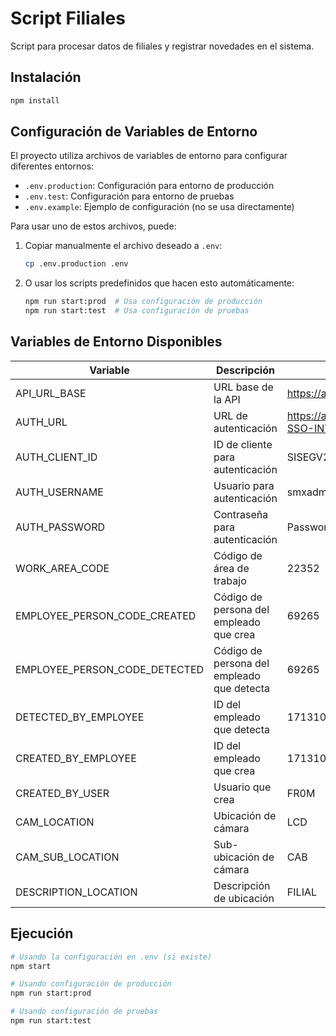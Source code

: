 # Script Filiales

Script para procesar datos de filiales y registrar novedades en el sistema.

## Instalación

```bash
npm install
```

## Configuración de Variables de Entorno

El proyecto utiliza archivos de variables de entorno para configurar diferentes entornos:

- `.env.production`: Configuración para entorno de producción
- `.env.test`: Configuración para entorno de pruebas
- `.env.example`: Ejemplo de configuración (no se usa directamente)

Para usar uno de estos archivos, puede:

1. Copiar manualmente el archivo deseado a `.env`:
   ```bash
   cp .env.production .env
   ```

2. O usar los scripts predefinidos que hacen esto automáticamente:
   ```bash
   npm run start:prod  # Usa configuración de producción
   npm run start:test  # Usa configuración de pruebas
   ```

## Variables de Entorno Disponibles

| Variable | Descripción | Valor por defecto |
|----------|-------------|-------------------|
| API_URL_BASE | URL base de la API | https://aplpre.favorita.ec |
| AUTH_URL | URL de autenticación | https://aplpre.favorita.ec/auth/realms/CFAVORITA-SSO-INTRANET/protocol/openid-connect/token |
| AUTH_CLIENT_ID | ID de cliente para autenticación | SISEGV2-WEB |
| AUTH_USERNAME | Usuario para autenticación | smxadmin |
| AUTH_PASSWORD | Contraseña para autenticación | Password01. |
| WORK_AREA_CODE | Código de área de trabajo | 22352 |
| EMPLOYEE_PERSON_CODE_CREATED | Código de persona del empleado que crea | 69265 |
| EMPLOYEE_PERSON_CODE_DETECTED | Código de persona del empleado que detecta | 69265 |
| DETECTED_BY_EMPLOYEE | ID del empleado que detecta | 1713109047 |
| CREATED_BY_EMPLOYEE | ID del empleado que crea | 1713109047 |
| CREATED_BY_USER | Usuario que crea | FR0M |
| CAM_LOCATION | Ubicación de cámara | LCD |
| CAM_SUB_LOCATION | Sub-ubicación de cámara | CAB |
| DESCRIPTION_LOCATION | Descripción de ubicación | FILIAL |

## Ejecución

```bash
# Usando la configuración en .env (si existe)
npm start

# Usando configuración de producción
npm run start:prod

# Usando configuración de pruebas
npm run start:test
```